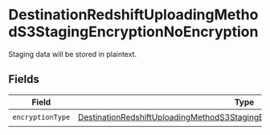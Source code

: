 # DestinationRedshiftUploadingMethodS3StagingEncryptionNoEncryption

Staging data will be stored in plaintext.


## Fields

| Field                                                                                                                                                                                     | Type                                                                                                                                                                                      | Required                                                                                                                                                                                  | Description                                                                                                                                                                               |
| ----------------------------------------------------------------------------------------------------------------------------------------------------------------------------------------- | ----------------------------------------------------------------------------------------------------------------------------------------------------------------------------------------- | ----------------------------------------------------------------------------------------------------------------------------------------------------------------------------------------- | ----------------------------------------------------------------------------------------------------------------------------------------------------------------------------------------- |
| `encryptionType`                                                                                                                                                                          | [DestinationRedshiftUploadingMethodS3StagingEncryptionNoEncryptionEncryptionType](../../models/shared/DestinationRedshiftUploadingMethodS3StagingEncryptionNoEncryptionEncryptionType.md) | :heavy_check_mark:                                                                                                                                                                        | N/A                                                                                                                                                                                       |